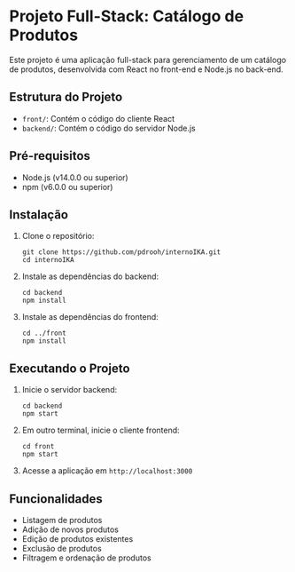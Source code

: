 # Projeto Full-Stack: Catálogo de Produtos

Este projeto é uma aplicação full-stack para gerenciamento de um catálogo de produtos, desenvolvida com React no front-end e Node.js no back-end.

## Estrutura do Projeto

- `front/`: Contém o código do cliente React
- `backend/`: Contém o código do servidor Node.js

## Pré-requisitos

- Node.js (v14.0.0 ou superior)
- npm (v6.0.0 ou superior)

## Instalação

1. Clone o repositório:

   ```
   git clone https://github.com/pdrooh/internoIKA.git
   cd internoIKA
   ```

2. Instale as dependências do backend:

   ```
   cd backend
   npm install
   ```

3. Instale as dependências do frontend:
   ```
   cd ../front
   npm install
   ```

## Executando o Projeto

1. Inicie o servidor backend:

   ```
   cd backend
   npm start
   ```

2. Em outro terminal, inicie o cliente frontend:

   ```
   cd front
   npm start
   ```

3. Acesse a aplicação em `http://localhost:3000`

## Funcionalidades

- Listagem de produtos
- Adição de novos produtos
- Edição de produtos existentes
- Exclusão de produtos
- Filtragem e ordenação de produtos


